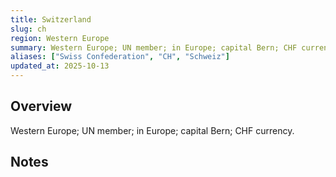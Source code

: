 ```yaml
---
title: Switzerland
slug: ch
region: Western Europe
summary: Western Europe; UN member; in Europe; capital Bern; CHF currency.
aliases: ["Swiss Confederation", "CH", "Schweiz"]
updated_at: 2025-10-13
---
```


## Overview

Western Europe; UN member; in Europe; capital Bern; CHF currency.

## Notes

<!-- Add your first note below -->
